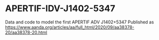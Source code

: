 # APERTIF-IDV-J1402-5347
Data and code to model the first APERTIF ADV J1402+5347
Published as https://www.aanda.org/articles/aa/full_html/2020/09/aa38378-20/aa38378-20.html
